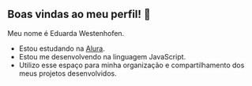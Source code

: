 ## Boas vindas ao meu perfil! 💜

Meu nome é Eduarda Westenhofen.

  - Estou estudando na [Alura](//https:www.alura.com.br).
  - Estou me desenvolvendo na linguagem JavaScript.
  - Utilizo esse espaço para minha organização e compartilhamento dos meus projetos desenvolvidos.
